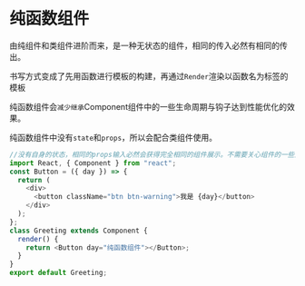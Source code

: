 # 纯函数组件
由纯组件和类组件进阶而来，是一种无状态的组件，相同的传入必然有相同的传出。

书写方式变成了先用函数进行模板的构建，再通过`Render`渲染以函数名为标签的模板

纯函数组件会`减少继承`Component组件中的一些生命周期与钩子达到性能优化的效果。

纯函数组件中没有`state`和`props`，所以会配合类组件使用。
```javascript
//没有自身的状态，相同的props输入必然会获得完全相同的组件展示。不需要关心组件的一些生命周期函数和渲染的钩子更简洁。
import React, { Component } from "react";
const Button = ({ day }) => {
  return (
    <div>
      <button className="btn btn-warning">我是 {day}</button>
    </div>
  );
};
class Greeting extends Component {
  render() {
    return <Button day="纯函数组件"></Button>;
  }
}
export default Greeting;

```